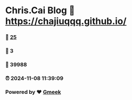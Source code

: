 # Chris.Cai Blog :link: https://chajiuqqq.github.io/ 
### :page_facing_up: [25](https://chajiuqqq.github.io//tag.html) 
### :speech_balloon: 3 
### :hibiscus: 39988 
### :alarm_clock: 2024-11-08 11:39:09 
### Powered by :heart: [Gmeek](https://github.com/Meekdai/Gmeek)
